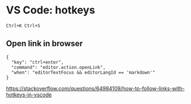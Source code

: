 # VS Code: hotkeys

`Ctrl+K Ctrl+S`

## Open link in browser

```
{
  "key": "ctrl+enter",
  "command": "editor.action.openLink",
  "when": "editorTextFocus && editorLangId == 'markdown'"
}
```

https://stackoverflow.com/questions/64984109/how-to-follow-links-with-hotkeys-in-vscode